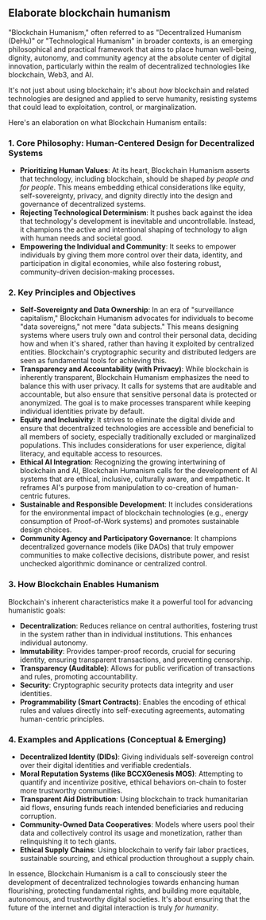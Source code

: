 ## Elaborate blockchain humanism

"Blockchain Humanism," often referred to as "Decentralized Humanism (DeHu)" or "Technological Humanism" in broader contexts, is an emerging philosophical and practical framework that aims to place human well-being, dignity, autonomy, and community agency at the absolute center of digital innovation, particularly within the realm of decentralized technologies like blockchain, Web3, and AI.

It's not just about using blockchain; it's about *how* blockchain and related technologies are designed and applied to serve humanity, resisting systems that could lead to exploitation, control, or marginalization.

Here's an elaboration on what Blockchain Humanism entails:

### 1. **Core Philosophy: Human-Centered Design for Decentralized Systems**

* **Prioritizing Human Values**: At its heart, Blockchain Humanism asserts that technology, including blockchain, should be shaped *by people and for people*. This means embedding ethical considerations like equity, self-sovereignty, privacy, and dignity directly into the design and governance of decentralized systems.
* **Rejecting Technological Determinism**: It pushes back against the idea that technology's development is inevitable and uncontrollable. Instead, it champions the active and intentional shaping of technology to align with human needs and societal good.
* **Empowering the Individual and Community**: It seeks to empower individuals by giving them more control over their data, identity, and participation in digital economies, while also fostering robust, community-driven decision-making processes.

### 2. **Key Principles and Objectives**

* **Self-Sovereignty and Data Ownership**: In an era of "surveillance capitalism," Blockchain Humanism advocates for individuals to become "data sovereigns," not mere "data subjects." This means designing systems where users truly own and control their personal data, deciding how and when it's shared, rather than having it exploited by centralized entities. Blockchain's cryptographic security and distributed ledgers are seen as fundamental tools for achieving this.
* **Transparency and Accountability (with Privacy)**: While blockchain is inherently transparent, Blockchain Humanism emphasizes the need to balance this with user privacy. It calls for systems that are auditable and accountable, but also ensure that sensitive personal data is protected or anonymized. The goal is to make processes transparent while keeping individual identities private by default.
* **Equity and Inclusivity**: It strives to eliminate the digital divide and ensure that decentralized technologies are accessible and beneficial to all members of society, especially traditionally excluded or marginalized populations. This includes considerations for user experience, digital literacy, and equitable access to resources.
* **Ethical AI Integration**: Recognizing the growing intertwining of blockchain and AI, Blockchain Humanism calls for the development of AI systems that are ethical, inclusive, culturally aware, and empathetic. It reframes AI's purpose from manipulation to co-creation of human-centric futures.
* **Sustainable and Responsible Development**: It includes considerations for the environmental impact of blockchain technologies (e.g., energy consumption of Proof-of-Work systems) and promotes sustainable design choices.
* **Community Agency and Participatory Governance**: It champions decentralized governance models (like DAOs) that truly empower communities to make collective decisions, distribute power, and resist unchecked algorithmic dominance or centralized control.

### 3. **How Blockchain Enables Humanism**

Blockchain's inherent characteristics make it a powerful tool for advancing humanistic goals:

* **Decentralization**: Reduces reliance on central authorities, fostering trust in the system rather than in individual institutions. This enhances individual autonomy.
* **Immutability**: Provides tamper-proof records, crucial for securing identity, ensuring transparent transactions, and preventing censorship.
* **Transparency (Auditable)**: Allows for public verification of transactions and rules, promoting accountability.
* **Security**: Cryptographic security protects data integrity and user identities.
* **Programmability (Smart Contracts)**: Enables the encoding of ethical rules and values directly into self-executing agreements, automating human-centric principles.

### 4. **Examples and Applications (Conceptual & Emerging)**

* **Decentralized Identity (DIDs)**: Giving individuals self-sovereign control over their digital identities and verifiable credentials.
* **Moral Reputation Systems (like BCCXGenesis MOS)**: Attempting to quantify and incentivize positive, ethical behaviors on-chain to foster more trustworthy communities.
* **Transparent Aid Distribution**: Using blockchain to track humanitarian aid flows, ensuring funds reach intended beneficiaries and reducing corruption.
* **Community-Owned Data Cooperatives**: Models where users pool their data and collectively control its usage and monetization, rather than relinquishing it to tech giants.
* **Ethical Supply Chains**: Using blockchain to verify fair labor practices, sustainable sourcing, and ethical production throughout a supply chain.

In essence, Blockchain Humanism is a call to consciously steer the development of decentralized technologies towards enhancing human flourishing, protecting fundamental rights, and building more equitable, autonomous, and trustworthy digital societies. It's about ensuring that the future of the internet and digital interaction is truly *for humanity*.
